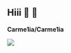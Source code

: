 ## Hiii 💚 🖤
**Carme1ia/Carme1ia** 

![](https://media1.tenor.com/m/ZO4mGPp2q0YAAAAC/jynx-saoirse-nana-nana-osaki-nana-komatsu.gif)
